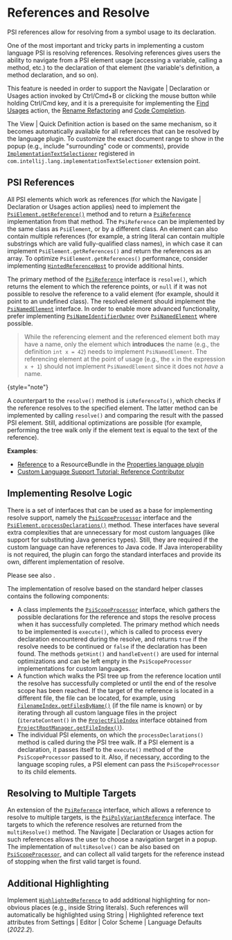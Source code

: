 <!-- Copyright 2000-2024 JetBrains s.r.o. and contributors. Use of this source code is governed by the Apache 2.0 license. -->

# References and Resolve

<link-summary>PSI references allow for resolving from a symbol usage to its declaration.</link-summary>

One of the most important and tricky parts in implementing a custom language PSI is resolving references.
Resolving references gives users the ability to navigate from a PSI element usage (accessing a variable, calling a method, etc.) to the declaration of that element (the variable's definition, a method declaration, and so on).

This feature is needed in order to support the <ui-path>Navigate | Declaration or Usages</ui-path> action invoked by <shortcut>Ctrl/Cmd+B</shortcut> or clicking the mouse button while holding <shortcut>Ctrl/Cmd</shortcut> key, and it is a prerequisite for implementing the [Find Usages](find_usages.md) action, the [Rename Refactoring](rename_refactoring.md) and [Code Completion](code_completion.md).

The <ui-path>View | Quick Definition</ui-path> action is based on the same mechanism, so it becomes automatically available for all references that can be resolved by the language plugin.
To customize the exact document range to show in the popup (e.g., include "surrounding" code or comments), provide [`ImplementationTextSelectioner`](%gh-ic%/platform/lang-api/src/com/intellij/codeInsight/hint/ImplementationTextSelectioner.java) registered in `com.intellij.lang.implementationTextSelectioner` extension point.

## PSI References

All PSI elements which work as references (for which the <ui-path>Navigate | Declaration or Usages</ui-path> action applies) need to implement the
[`PsiElement.getReference()`](%gh-ic%/platform/core-api/src/com/intellij/psi/PsiElement.java) method and to return a [`PsiReference`](%gh-ic%/platform/core-api/src/com/intellij/psi/PsiReference.java) implementation from that method.
The `PsiReference` can be implemented by the same class as `PsiElement`, or by a different class.
An element can also contain multiple references (for example, a string literal can contain multiple substrings which are valid fully-qualified class names), in which case it can implement `PsiElement.getReferences()` and return the references as an array.
To optimize `PsiElement.getReferences()` performance, consider implementing [`HintedReferenceHost`](%gh-ic%/platform/core-api/src/com/intellij/psi/HintedReferenceHost.java) to provide additional hints.

The primary method of the [`PsiReference`](%gh-ic%/platform/core-api/src/com/intellij/psi/PsiReference.java) interface is `resolve()`, which returns the element to which the reference points, or `null` if it was not possible to resolve the reference to a valid element (for example, should it point to an undefined class).
The resolved element should implement the [`PsiNamedElement`](%gh-ic%/platform/core-api/src/com/intellij/psi/PsiNamedElement.java) interface.
In order to enable more advanced functionality, prefer implementing [`PsiNameIdentifierOwner`](%gh-ic%/platform/core-api/src/com/intellij/psi/PsiNameIdentifierOwner.java) over [`PsiNamedElement`](%gh-ic%/platform/core-api/src/com/intellij/psi/PsiNamedElement.java) where possible.

> While the referencing element and the referenced element both may have a name, only the element which **introduces** the name (e.g., the definition `int x = 42`) needs to implement `PsiNamedElement`.
> The referencing element at the point of usage (e.g., the `x` in the expression `x + 1`) should not implement `PsiNamedElement` since it does not _have_ a name.
>
{style="note"}

A counterpart to the `resolve()` method is `isReferenceTo()`, which checks if the reference resolves to the specified element.
The latter method can be implemented by calling `resolve()` and comparing the result with the passed PSI element.
Still, additional optimizations are possible (for example, performing the tree walk only if the element text is equal to the text of the reference).

**Examples**:

- [Reference](%gh-ic%/plugins/properties/src/com/intellij/lang/properties/ResourceBundleReference.java) to a ResourceBundle in the [Properties language plugin](%gh-ic%/plugins/properties)
- [Custom Language Support Tutorial: Reference Contributor](reference_contributor.md)

## Implementing Resolve Logic

There is a set of interfaces that can be used as a base for implementing resolve support, namely the [`PsiScopeProcessor`](%gh-ic%/platform/core-api/src/com/intellij/psi/scope/PsiScopeProcessor.java) interface and the [`PsiElement.processDeclarations()`](%gh-ic%/platform/core-api/src/com/intellij/psi/PsiElement.java) method.
These interfaces have several extra complexities that are unnecessary for most custom languages (like support for substituting Java generics types).
Still, they are required if the custom language can have references to Java code.
If Java interoperability is not required, the plugin can forgo the standard interfaces and provide its own, different implementation of resolve.

Please see also [](psi_performance.md#cache-results-of-heavy-computations).

The implementation of resolve based on the standard helper classes contains the following components:

* A class implements the [`PsiScopeProcessor`](%gh-ic%/platform/core-api/src/com/intellij/psi/scope/PsiScopeProcessor.java) interface, which gathers the possible declarations for the reference and stops the resolve process when it has successfully completed.
  The primary method which needs to be implemented is `execute()`, which is called to process every declaration encountered during the resolve, and returns `true` if the resolve needs to be continued or `false` if the declaration has been found.
  The methods `getHint()` and `handleEvent()` are used for internal optimizations and can be left empty in the `PsiScopeProcessor` implementations for custom languages.
* A function which walks the PSI tree up from the reference location until the resolve has successfully completed or until the end of the resolve scope has been reached.
  If the target of the reference is located in a different file, the file can be located, for example, using [`FilenameIndex.getFilesByName()`](%gh-ic%/platform/indexing-api/src/com/intellij/psi/search/FilenameIndex.java) (if the file name is known) or by iterating through all custom language files in the project (`iterateContent()` in the
  [`ProjectFileIndex`](%gh-ic%/platform/projectModel-api/src/com/intellij/openapi/roots/ProjectFileIndex.java) interface obtained
  from
  [`ProjectRootManager.getFileIndex()`](%gh-ic%/platform/projectModel-api/src/com/intellij/openapi/roots/ProjectRootManager.java)).
* The individual PSI elements, on which the `processDeclarations()` method is called during the PSI tree walk.
  If a PSI element is a declaration, it passes itself to the `execute()` method of the `PsiScopeProcessor` passed to it.
  Also, if necessary, according to the language scoping rules, a PSI element can pass the `PsiScopeProcessor` to its child elements.

## Resolving to Multiple Targets

An extension of the [`PsiReference`](%gh-ic%/platform/core-api/src/com/intellij/psi/PsiReference.java) interface, which allows a reference to resolve to multiple targets, is the [`PsiPolyVariantReference`](%gh-ic%/platform/core-api/src/com/intellij/psi/PsiPolyVariantReference.java) interface.
The targets to which the reference resolves are returned from the `multiResolve()` method.
The <ui-path>Navigate | Declaration or Usages</ui-path> action for such references allows the user to choose a navigation target in a popup.
The implementation of `multiResolve()` can be also based on [`PsiScopeProcessor`](%gh-ic%/platform/core-api/src/com/intellij/psi/scope/PsiScopeProcessor.java), and can collect all valid targets for the reference instead of stopping when the first valid target is found.

## Additional Highlighting

Implement [`HighlightedReference`](%gh-ic%/platform/lang-impl/src/com/intellij/codeInsight/highlighting/HighlightedReference.java) to add additional highlighting for non-obvious places (e.g., inside String literals).
Such references will automatically be highlighted using <control>String | Highlighted reference</control> text attributes from <ui-path>Settings | Editor | Color Scheme | Language Defaults</ui-path> (_2022.2_).
